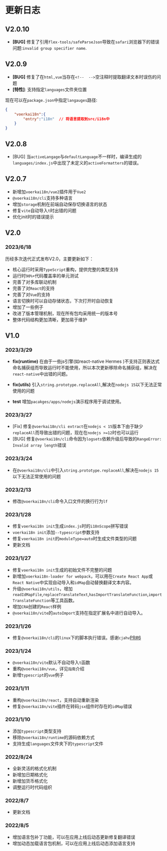 # 更新日志<!-- {docsify-ignore-all} -->
## V2.0.10

- **[BUG]** 修复了引用`flex-tools/safeParseJson`导致在`safari`浏览器下的错误问题:`invalid group specifier name`.

## V2.0.9

- **[BUG]** 修复了在`html,vue`当存在`<!--  -->`空注释时提取翻译文本时误伤的问题
- **[特性]**: 支持指定`languages`文件夹位置

现在可以在`package.json`中指定`langauges`路径:
```json
{
    "voerkai18n":{
        "entry":"i18n"  // 将语言提取到src/i18n中
    }
}
```

## V2.0.8

- [BUG] 当`activeLangage`与`defaultLanguage`不一样时，编译生成的`languages/index.js`中出现了未定义的`activeFormatters`的错误。

## V2.0.7

- 新增加`voerkai18n/vue2`插件用于`Vue2`
- `@voerkai18n/cli`支持多种语言
- 增加`storage`机制在前端自动保存切换语言的状态
- 修复`vite`自动导入`t`时出错的问题
- 优化init时的错误提示

## V2.0
### 2023/6/18

历经多次迭代正式发布V2.0，主要更新如下：

- 核心运行时采用`TypeScript`重构，提供完整的类型支持
- 运行时`90%+`代码覆盖率的单元测试
- 完善了对多库联动机制
- 完善了对`React`的支持
- 完善了对`Vue`的支持
- 语言切换时可以自动存储状态，下次打开时自动恢复
- 增加了一些例子
- 改进了版本管理机制，现在所有包均采用统一的版本号
- 整体代码结构更加清晰，更加易于维护


## V1.0

### 2023/3/29

- **fix(runtime)** 在由于一些js引擎(如react-native Hermes )不支持正则表达式命名捕获组而导致运行时不能使用，所以本次更新移除命名捕获组，解决在`react-native`中出错的问题。

- **fix(utils)** 引入`string.prototype.replaceAll`,解决在`nodejs 15`以下无法正常使用的问题

- **test** 增加`pacakges/apps/nodejs`演示程序用于调试使用。

### 2023/3/27

- [Fix] 修复`@voerkai18n/cli extract`在`nodejs < 15`版本下由于缺少`replaceAll`而导致出错的问题，现在在`nodejs >=12`时也可以运行
- [BUG] 修复`@voerkai18n/cli`命令因为`logsets`依赖升级后导致的`RangeError: Invalid array length`错误

### 2023/3/24

- 在`@voerkai18n/cli`中引入`string.prototype.replaceAll`,解决在`nodejs 15`以下无法正常使用的问题

### 2023/2/13

- 修改`@voerkai18n/cli`命令入口文件的换行行为`lf`

### 2023/1/28

- 修复`voerkai18n init`生成`index.js`时的`i18nScope`拼写错误
- `voerkai18n init`添加`--typescript`参数支持
- 修复`voerkai18n init`的`moduleType=auto`时生成文件类型的问题
- 更新文档

### 2023/1/27

- 修复`voerkai18n init`生成的初始文件不完整的问题
- 新增加`voerkai18n-loader for webpack`，可以用在`Create React App`或`React Native`中实现自动导入和`idMap`自动替换翻译文本内容。
- 升级`@voerkai18n/utils`，增加`readIdMapFile`,`replaceTranslateText`,`hasImportTranslateFunction`,`importTranslateFunction`等工具函数。
- 增加`CRA`创建的`React`样例
- `@voerkai18n/vite`的`autoImport`支持在指定扩展名中进行自动导入。

### 2023/1/26

- 修复`@voerkai18n/cli`的`linux`下的脚本执行错误。感谢`cjahv`[PR#6](https://github.com/zhangfisher/voerka-i18n/pull/6)

### 2023/1/24

- `@voerkai18n/vite`默认不自动导入`t`函数 
- 重构`@voerkai18n/vue`，详见`指南`介绍 
- 新增`typescript`的`vue`例子

### 2023/1/11

- 重构`@voerkai18n/react`，支持自动重新渲染
- 修复`@voerkai18n/vite`插件在转码`jsx`组件时存在的`idMap`错误

### 2023/1/10

- 添加`typescript`类型支持
- 移除`@voerkai18n/runtime`的源码依赖方式
- 支持生成`languages`文件夹下的`typescript`文件

### 2022/8/24

- 全新灵活的格式化机制
- 新增加日期格式化
- 新增加货币格式化
- 调整运行时代码组织

### 2022/8/7

- 更新文档

### 2022/8/5

- 增加语言包补丁功能，可以在应用上线后动态更新修复翻译错误
- 增加动态加载语言包机制，可以在应用上线后动态添加语言支持